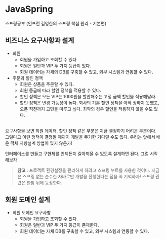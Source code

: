 # JavaSpring
스프링공부 (인프런 김영한의 스프링 핵심 원리 - 기본편)

## 비즈니스 요구사항과 설계
* 회원
  * 회원을 가입하고 조회할 수 있다
  * 회원은 일반과 VIP 두 가지 등급이 있다.
  * 회원 데이터는 자체의 DB를 구축할 수 있고, 외부 시스템과 연동할 수 있다.
* 주문과 할인 정책
  * 회원은 상품을 주문할 수 있다.
  * 회원 등급에 따라 할인 정책을 적용할 수 있다.
  * 할인 정책은 모든 VIP는 1000원을 할인해주는 고정 금액 할인을 적용해달라.
  * 할인 정책은 변경 가능성이 높다. 회사의 기본 할인 정책을 아직 정하지 못했고, 오픈 직전까지 고민을 미루고 싶다. 최악의 경우 할인을 적용하지 않을 수도 있다.


<br>
    요구사항을 보면 회원 데이터, 할인 정책 같은 부분은 지금 결정하기 어려운 부분이다. 그렇다고 이런 정책이 결정될 때까지 개발을 무기한 기다릴 수도 없다. 우리는 앞에서 배운 객체 지향설계 방법이 있지 않은가!

<br>

인터페이스를 만들고 구현체를 언제든지 갈아끼울 수 있도록 설계하면 된다. 그럼 시작해보자

> **참고** : 프로젝트 환경설정을 편리하게 하려고 스프링 부트를 사용한 것이다. 지금은 스프링 없는 순수한 자바로만 개발을 진행한다는 점을 꼭 기억하자! 스프링 관련은 한참 뒤에 등장한다.


## 회원 도메인 설계
* 회원 도메인 요구사항
  * 회원을 가입하고 조회할 수 있다.
  * 회원은 일반과 VIP 두 가지 등급이 존재한다.
  * 회원 데이터는 자체 DB를 구축할 수 있고, 외부 시스템과 연동할 수 있다.
